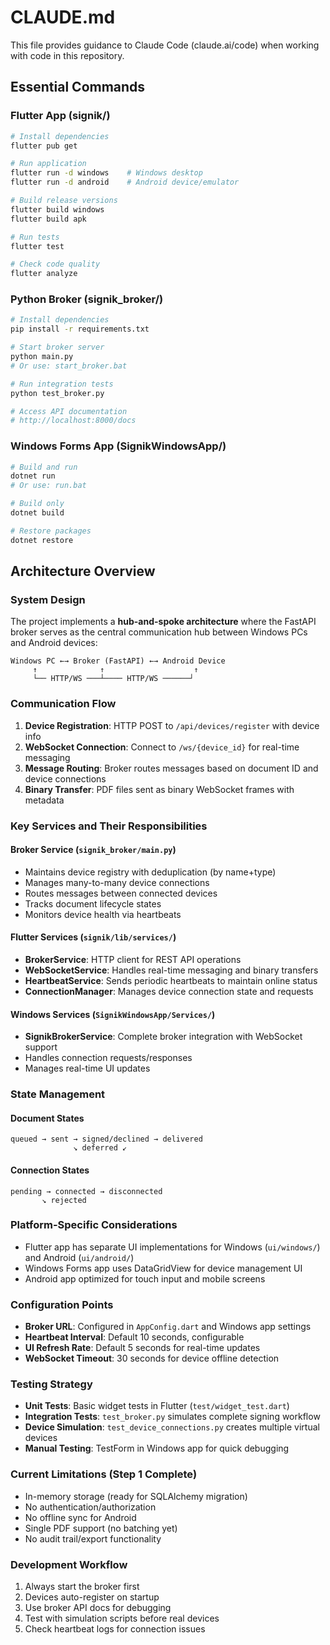 # CLAUDE.md

This file provides guidance to Claude Code (claude.ai/code) when working with code in this repository.

## Essential Commands

### Flutter App (signik/)
```bash
# Install dependencies
flutter pub get

# Run application
flutter run -d windows    # Windows desktop
flutter run -d android    # Android device/emulator

# Build release versions
flutter build windows
flutter build apk

# Run tests
flutter test

# Check code quality
flutter analyze
```

### Python Broker (signik_broker/)
```bash
# Install dependencies
pip install -r requirements.txt

# Start broker server
python main.py
# Or use: start_broker.bat

# Run integration tests
python test_broker.py

# Access API documentation
# http://localhost:8000/docs
```

### Windows Forms App (SignikWindowsApp/)
```bash
# Build and run
dotnet run
# Or use: run.bat

# Build only
dotnet build

# Restore packages
dotnet restore
```

## Architecture Overview

### System Design
The project implements a **hub-and-spoke architecture** where the FastAPI broker serves as the central communication hub between Windows PCs and Android devices:

```
Windows PC ←→ Broker (FastAPI) ←→ Android Device
     ↑              ↑                    ↑
     └── HTTP/WS ───┴──── HTTP/WS ──────┘
```

### Communication Flow
1. **Device Registration**: HTTP POST to `/api/devices/register` with device info
2. **WebSocket Connection**: Connect to `/ws/{device_id}` for real-time messaging
3. **Message Routing**: Broker routes messages based on document ID and device connections
4. **Binary Transfer**: PDF files sent as binary WebSocket frames with metadata

### Key Services and Their Responsibilities

#### Broker Service (`signik_broker/main.py`)
- Maintains device registry with deduplication (by name+type)
- Manages many-to-many device connections
- Routes messages between connected devices
- Tracks document lifecycle states
- Monitors device health via heartbeats

#### Flutter Services (`signik/lib/services/`)
- **BrokerService**: HTTP client for REST API operations
- **WebSocketService**: Handles real-time messaging and binary transfers
- **HeartbeatService**: Sends periodic heartbeats to maintain online status
- **ConnectionManager**: Manages device connection state and requests

#### Windows Services (`SignikWindowsApp/Services/`)
- **SignikBrokerService**: Complete broker integration with WebSocket support
- Handles connection requests/responses
- Manages real-time UI updates

### State Management

#### Document States
```
queued → sent → signed/declined → delivered
              ↘ deferred ↙
```

#### Connection States
```
pending → connected → disconnected
       ↘ rejected
```

### Platform-Specific Considerations
- Flutter app has separate UI implementations for Windows (`ui/windows/`) and Android (`ui/android/`)
- Windows Forms app uses DataGridView for device management UI
- Android app optimized for touch input and mobile screens

### Configuration Points
- **Broker URL**: Configured in `AppConfig.dart` and Windows app settings
- **Heartbeat Interval**: Default 10 seconds, configurable
- **UI Refresh Rate**: Default 5 seconds for real-time updates
- **WebSocket Timeout**: 30 seconds for device offline detection

### Testing Strategy
- **Unit Tests**: Basic widget tests in Flutter (`test/widget_test.dart`)
- **Integration Tests**: `test_broker.py` simulates complete signing workflow
- **Device Simulation**: `test_device_connections.py` creates multiple virtual devices
- **Manual Testing**: TestForm in Windows app for quick debugging

### Current Limitations (Step 1 Complete)
- In-memory storage (ready for SQLAlchemy migration)
- No authentication/authorization
- No offline sync for Android
- Single PDF support (no batching yet)
- No audit trail/export functionality

### Development Workflow
1. Always start the broker first
2. Devices auto-register on startup
3. Use broker API docs for debugging
4. Test with simulation scripts before real devices
5. Check heartbeat logs for connection issues